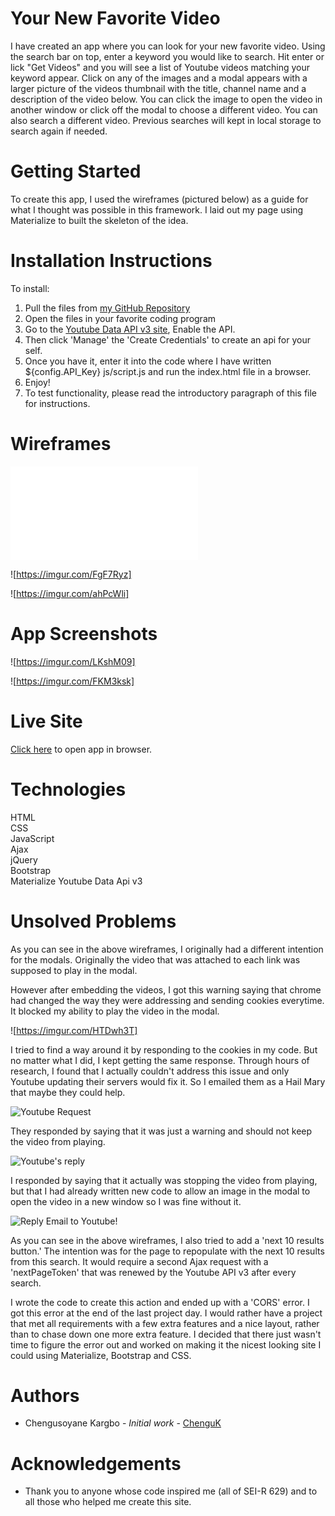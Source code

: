 # Your New Favorite Video

I have created an app where you can look for your new favorite video. Using the search bar on top, enter a keyword you would like to search. Hit enter or lick "Get Videos" and you will see a list of Youtube videos matching your keyword appear. Click on any of the images and a modal appears with a larger picture of the videos thumbnail with the title, channel name and a description of the video below. You can click the image to open the video in another window or click off the modal to choose a different video. You can also search a different video. Previous searches will kept in local storage to search again if needed.

# Getting Started

To create this app, I used the wireframes (pictured below) as a guide for what I thought was possible in this framework. I laid out my page using Materialize to built the skeleton of the idea.


# Installation Instructions

To install:			
1. Pull the files from [my GitHub Repository](https://github.com/ChenguK/newfavoritevideo)		
2. Open the files in your favorite coding program	
3. Go to the [Youtube Data API v3 site](https://console.developers.google.com/apis/library/youtube.googleapis.com?id=125bab65-cfb6-4f25-9826-4dcc309bc508&project=lunar-sled-283600&authuser=1&supportedpurview=project), Enable the API.		
4. Then click 'Manage' the 'Create Credentials' to create an api for your self.		
5. Once you have it, enter it into the code where I have written ${config.API_Key} js/script.js and run the index.html file in a browser. 	
6. Enjoy!	
7. To test functionality, please read the introductory paragraph of this file for instructions.


# Wireframes

![Wireframe1](./images/Wireframe1.md)

![https://imgur.com/FgF7Ryz]                      

![https://imgur.com/ahPcWli]

# App Screenshots

![https://imgur.com/LKshM09] 

![https://imgur.com/FKM3ksk]




# Live Site

[Click here](https://chenguk.github.io/newfavoritevideo/)  to open app in browser.


# Technologies

HTML    
CSS     
JavaScript	
Ajax	
jQuery  
Bootstrap   
Materialize	
Youtube Data Api v3


# Unsolved Problems

As you can see in the above wireframes, I originally had a different intention for the modals. Originally the video that was attached to each link was supposed to play in the modal. 

However after embedding the videos, I got this warning saying that chrome had changed the way they were addressing and sending cookies everytime. It blocked my ability to play the video in the modal.

![https://imgur.com/HTDwh3T]

I tried to find a way around it by responding to the cookies in my code. But no matter what I did, I kept getting the same response. Through hours of research, I found that I actually couldn't address this issue and only Youtube updating their servers would fix it. So I emailed them as a Hail Mary that maybe they could help.

![Youtube Request](https://imgur.com/ql4uBab)

They responded by saying that it was just a warning and should not keep the video from playing.

![Youtube's reply](https://imgur.com/DHXt9eU)

I responded by saying that it actually was stopping the video from playing, but that I had already written new code to allow an image in the modal to open the video in a new window so I was fine without it.	

![Reply Email to Youtube](https://imgur.com/tM2zRbG)!


As you can see in the above wireframes, I also tried to add a 'next 10 results button.' The intention was for the page to repopulate with the next 10 results from this search. It would require a second Ajax request with a 'nextPageToken' that was renewed by the Youtube API v3 after every search. 

I wrote the code to create this action and ended up with a 'CORS' error. I got this error at the end of the last project day. I would rather have a project that met all requirements with a few extra features and a nice layout, rather than to chase down one more extra feature. I decided that there just wasn't time to figure the error out and worked on making it the nicest looking site I could using Materialize, Bootstrap and CSS.

# Authors
* Chengusoyane Kargbo - *Initial work* - [ChenguK](https://github.com/ChenguK)

# Acknowledgements
* Thank you to anyone whose code inspired me (all of SEI-R 629) and to all those who helped me create this site.
